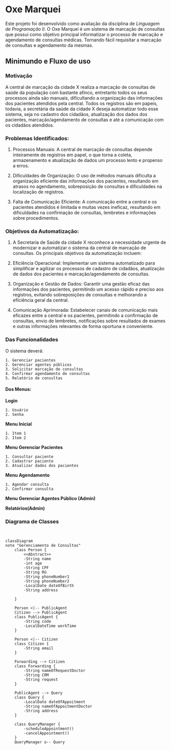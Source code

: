 # **Oxe Marquei**

Este projeto foi desenvolvido como avaliação da disciplina de *Linguagem de Programação II*. O Oxe Marquei é um sistema de marcação de consultas que possui como objetivo principal informatizar o processo de marcação e agendamento de consultas médicas. Tornando fácil requisitar a marcação de consultas e agendamento da mesmas.


## Minimundo e Fluxo de uso

### Motivação 

A central de marcação da cidade X realiza a marcação de consultas de saúde da população com bastante afinco, entretanto todos os seus processos ainda são manuais, dificultando a organização das informações dos pacientes atendidos pela central. Todos os registros são em papeis, todavia, a secretária da saúde da cidade X deseja automatizar todo esse sistema, seja no cadastro dos cidadãos, atualização dos dados dos pacientes, marcação/agendamento de consultas e até a comunicação com os cidadãos atendidos. 

 

### Problemas Identificados: 

1. Processos Manuais: A central de marcação de consultas depende inteiramente de registros em papel, o que torna a coleta, armazenamento e atualização de dados um processo lento e propenso a erros. 
   
2. Dificuldades de Organização: O uso de métodos manuais dificulta a organização eficiente das informações dos pacientes, resultando em atrasos no agendamento, sobreposição de consultas e dificuldades na localização de registros.
   
3. Falta de Comunicação Eficiente: A comunicação entre a central e os pacientes atendidos é limitada e muitas vezes ineficaz, resultando em dificuldades na confirmação de consultas, lembretes e informações sobre procedimentos. 

 
### Objetivos da Automatização:  

1. A Secretaria de Saúde da cidade X reconhece a necessidade urgente de modernizar e automatizar o sistema da central de marcação de consultas. Os principais objetivos da automatização incluem: 

2. Eficiência Operacional: Implementar um sistema automatizado para simplificar e agilizar os processos de cadastro de cidadãos, atualização de dados dos pacientes e marcação/agendamento de consultas. 

3. Organização e Gestão de Dados: Garantir uma gestão eficaz das informações dos pacientes, permitindo um acesso rápido e preciso aos registros, evitando sobreposições de consultas e melhorando a eficiência geral da central. 

4. Comunicação Aprimorada: Estabelecer canais de comunicação mais eficazes entre a central e os pacientes, permitindo a confirmação de consultas, envio de lembretes, notificações sobre resultados de exames e outras informações relevantes de forma oportuna e conveniente. 

 
### Das Funcionalidades  

O sistema deverá: 

    1. Gerenciar pacientes 
    2. Gerenciar agentes públicos 
    3. Solicitar marcação de consultas 
    4. Confirmar agendamento de consultas 
    5. Relatório de consultas 

#### Dos Menus: 
**Login** 

    1. Usuário 
    2. Senha 

**Menu Inicial** 

    1. Item 1
    2. Item 2
   
**Menu Gerenciar Pacientes**

    1. Consultar paciente 
    2. Cadastrar paciente 
    3. Atualizar dados dos pacientes 

**Menu Agendamento**

    1. Agendar consulta 
    2. Confirmar consulta 

**Menu Gerenciar Agentes Público (Admin)**

**Relatórios(Admin)**


### Diagrama de Classes
```mermaid


classDiagram
note "Gerenciamento de Consultas"
    class Person {
        <<Abstract>> 
        -String name
        -int age
        -String CPF
        -String RG
        -String phoneNumber1
        -String phoneNumber2
        -LocalDate dateOfBirth
        -String address

    }

    Person <|-- PublicAgent
    Citizen --> PublicAgent
    class PublicAgent {
        -String code
        -LocalDateTime workTime
    }

    Person <|-- Citizen
    class Citizen {
        -String email
    }
    
    Forwarding --> Citizen
    class Forwarding {
        -String nameOfRequestDoctor
        -String CRM
        -String request
    }

    PublicAgent --> Query
    class Query {
        -LocalDate dateOfAppoitment
        -String nameOfAppoitmentDoctor
        -String address
    }

    class QueryManager {
        -scheduleAppointment()
        -cancelAppointment()     
    }
    QueryManager o-- Query